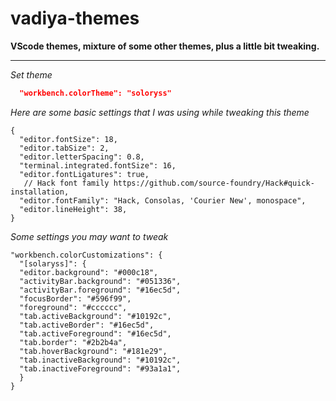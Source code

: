 # vadiya-themes
**VScode themes, mixture of some other themes, plus a little bit tweaking.**

----------
*Set theme*
```json
  "workbench.colorTheme": "soloryss"


```
*Here are some basic settings that I was using while tweaking this theme*
```json5
{
  "editor.fontSize": 18,
  "editor.tabSize": 2,
  "editor.letterSpacing": 0.8,
  "terminal.integrated.fontSize": 16,
  "editor.fontLigatures": true,
   // Hack font family https://github.com/source-foundry/Hack#quick-installation,
  "editor.fontFamily": "Hack, Consolas, 'Courier New', monospace",
  "editor.lineHeight": 38,
}
```
*Some settings you may want to tweak*

```json5
"workbench.colorCustomizations": {
  "[solaryss]": {
  "editor.background": "#000c18",
  "activityBar.background": "#051336",
  "activityBar.foreground": "#16ec5d",
  "focusBorder": "#596f99",
  "foreground": "#cccccc",
  "tab.activeBackground": "#10192c",
  "tab.activeBorder": "#16ec5d",
  "tab.activeForeground": "#16ec5d",
  "tab.border": "#2b2b4a",
  "tab.hoverBackground": "#181e29",
  "tab.inactiveBackground": "#10192c",
  "tab.inactiveForeground": "#93a1a1",
  }
}
```
